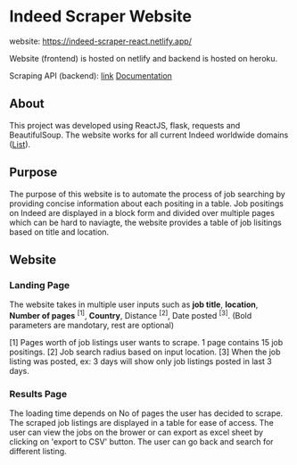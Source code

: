 # Indeed Scraper Website

website: https://indeed-scraper-react.netlify.app/
 
Website (frontend) is hosted on netlify and backend is hosted on heroku.

Scraping API (backend):  [link](https://indeed-scraper-react.herokuapp.com/api/scrape)   [Documentation](https://github.com/vasup86/indeed-scraper-backend)

## About
This project was developed using ReactJS, flask, requests and BeautifulSoup. The website works for all current Indeed worldwide domains ([List](https://www.indeed.com/worldwide)). 

## Purpose
The purpose of this website is to automate the process of job searching by providing concise information about each positing in a table. Job positings on Indeed are displayed in a block form and divided over multiple pages which can be hard to naviagte, the website provides a table of job lisitings based on title and location. 

## Website
### Landing Page
The website takes in multiple user inputs such as **job title**, **location**, **Number of pages** <sup>[1]</sup>, **Country**, Distance <sup>[2]</sup>, Date posted <sup>[3]</sup>. (Bold parameters are mandotary, rest are optional)

[1] Pages worth of job listings user wants to scrape. 1 page contains 15 job positings. 
[2] Job search radius based on input location.
[3] When the job listing was posted, ex: 3 days will show only job listings posted in last 3 days. 
### Results Page
The loading time depends on No of pages the user has decided to scrape. 
The scraped job listings are displayed in a table for ease of access. The user can view the jobs on the brower or can export as excel sheet by clicking on 'export to CSV' button. The user can go back and search for different listing.